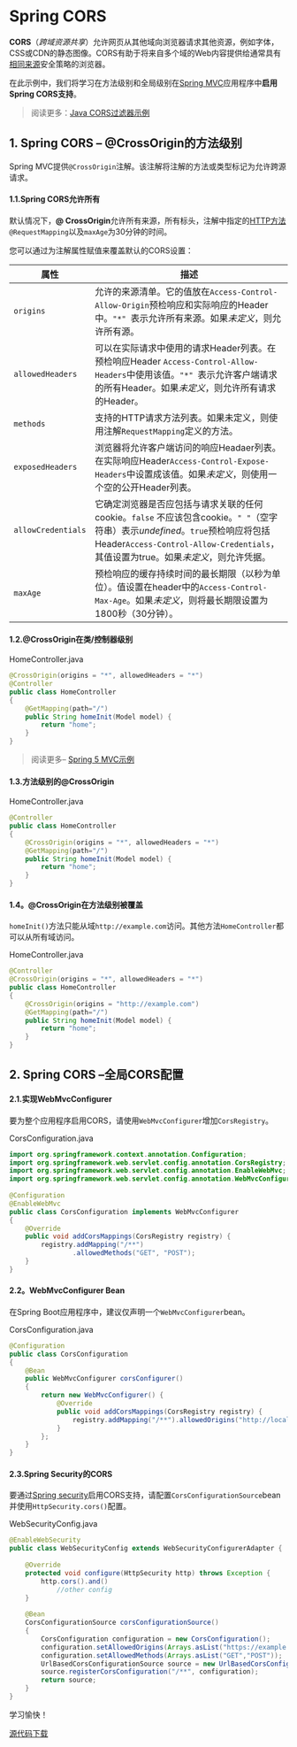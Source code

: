 # Spring CORS

**CORS**（*跨域资源共享*）允许网页从其他域向浏览器请求其他资源，例如字体，CSS或CDN的静态图像。CORS有助于将来自多个域的Web内容提供给通常具有[相同来源](https://en.wikipedia.org/wiki/Same-origin_policy)安全策略的浏览器。

在此示例中，我们将学习在方法级别和全局级别在[Spring MVC](https://howtodoinjava.com/spring-mvc-tutorial/)应用程序中**启用Spring CORS支持**。

> 阅读更多：[Java CORS过滤器示例](https://howtodoinjava.com/servlets/java-cors-filter-example/)



## 1. Spring CORS – @CrossOrigin的方法级别

Spring MVC提供`@CrossOrigin`注解。该注解将注解的方法或类型标记为允许跨源请求。

#### 1.1.Spring CORS允许所有

默认情况下，**@ CrossOrigin**允许所有来源，所有标头，注解中指定的[HTTP方法](https://restfulapi.net/http-methods/)`@RequestMapping`以及`maxAge`为30分钟的时间。

您可以通过为注解属性赋值来覆盖默认的CORS设置：

| 属性               | 描述                                                         |
| ------------------ | ------------------------------------------------------------ |
| `origins`          | 允许的来源清单。它的值放在`Access-Control-Allow-Origin`预检响应和实际响应的Header中。`"*" `表示允许所有来源。如果*未定义*，则允许所有源。 |
| `allowedHeaders`   | 可以在实际请求中使用的请求Header列表。在预检响应Header `Access-Control-Allow-Headers`中使用该值。`"*" `表示允许客户端请求的所有Header。如果*未定义*，则允许所有请求的Header。 |
| `methods`          | 支持的HTTP请求方法列表。如果未定义，则使用注解`RequestMapping`定义的方法。 |
| `exposedHeaders`   | 浏览器将允许客户端访问的响应Headaer列表。在实际响应Header`Access-Control-Expose-Headers`中设置成该值。如果*未定义*，则使用一个空的公开Header列表。 |
| `allowCredentials` | 它确定浏览器是否应包括与请求关联的任何cookie。`false` 不应该包含cookie。`" "`（空字符串）表示*undefined*。`true`预检响应将包括Header`Access-Control-Allow-Credentials`，其值设置为true。如果*未定义*，则允许凭据。 |
| `maxAge`           | 预检响应的缓存持续时间的最长期限（以秒为单位）。值设置在header中的`Access-Control-Max-Age`。如果*未定义*，则将最长期限设置为1800秒（30分钟）。 |

#### 1.2.@CrossOrigin在类/控制器级别

HomeController.java

```java
@CrossOrigin(origins = "*", allowedHeaders = "*")
@Controller
public class HomeController 
{
    @GetMapping(path="/")
    public String homeInit(Model model) {
        return "home";
    }
}
```

> 阅读更多– [Spring 5 MVC示例](https://howtodoinjava.com/spring5/webmvc/spring5-mvc-hibernate5-example/)

#### 1.3.方法级别的@CrossOrigin

HomeController.java

```java
@Controller
public class HomeController 
{
    @CrossOrigin(origins = "*", allowedHeaders = "*")
    @GetMapping(path="/")
    public String homeInit(Model model) {
        return "home";
    }
}
```

#### 1.4。@CrossOrigin在方法级别被覆盖

`homeInit()`方法只能从域`http://example.com`访问。其他方法`HomeController`都可以从所有域访问。

HomeController.java

```java
@Controller
@CrossOrigin(origins = "*", allowedHeaders = "*")
public class HomeController 
{
    @CrossOrigin(origins = "http://example.com")
    @GetMapping(path="/")
    public String homeInit(Model model) {
        return "home";
    }
}
```

## 2. Spring CORS –全局CORS配置

#### 2.1.实现WebMvcConfigurer

要为整个应用程序启用CORS，请使用`WebMvcConfigurer`增加`CorsRegistry`。

CorsConfiguration.java

```java
import org.springframework.context.annotation.Configuration;
import org.springframework.web.servlet.config.annotation.CorsRegistry;
import org.springframework.web.servlet.config.annotation.EnableWebMvc;
import org.springframework.web.servlet.config.annotation.WebMvcConfigurer;
 
@Configuration
@EnableWebMvc
public class CorsConfiguration implements WebMvcConfigurer
{
    @Override
    public void addCorsMappings(CorsRegistry registry) {
        registry.addMapping("/**")
                .allowedMethods("GET", "POST");
    }
}
```

#### 2.2。WebMvcConfigurer Bean

在Spring Boot应用程序中，建议仅声明一个`WebMvcConfigurer`bean。

CorsConfiguration.java

```java
@Configuration
public class CorsConfiguration 
{
    @Bean
    public WebMvcConfigurer corsConfigurer() 
    {
        return new WebMvcConfigurer() {
            @Override
            public void addCorsMappings(CorsRegistry registry) {
                registry.addMapping("/**").allowedOrigins("http://localhost:8080");
            }
        };
    }
}
```

#### 2.3.Spring Security的CORS

要通过[Spring security](https://howtodoinjava.com/spring-security-tutorial/)启用CORS支持，请配置`CorsConfigurationSource`bean并使用`HttpSecurity.cors()`配置。

WebSecurityConfig.java

```java
@EnableWebSecurity
public class WebSecurityConfig extends WebSecurityConfigurerAdapter {
 
    @Override
    protected void configure(HttpSecurity http) throws Exception {
        http.cors().and()
            //other config
    }
 
    @Bean
    CorsConfigurationSource corsConfigurationSource() 
    {
        CorsConfiguration configuration = new CorsConfiguration();
        configuration.setAllowedOrigins(Arrays.asList("https://example.com"));
        configuration.setAllowedMethods(Arrays.asList("GET","POST"));
        UrlBasedCorsConfigurationSource source = new UrlBasedCorsConfigurationSource();
        source.registerCorsConfiguration("/**", configuration);
        return source;
    }
}
```

学习愉快！

[源代码下载](https://github.com/lokeshgupta1981/spring-webmvc)